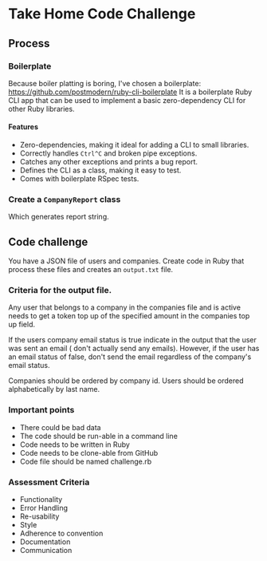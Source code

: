 # Take Home Code Challenge

## Process

### Boilerplate

Because boiler platting is boring, I've chosen a boilerplate: https://github.com/postmodern/ruby-cli-boilerplate
It is a boilerplate Ruby CLI app that can be used to implement a basic zero-dependency CLI for other Ruby libraries.

#### Features

* Zero-dependencies, making it ideal for adding a CLI to small libraries.
* Correctly handles `Ctrl^C` and broken pipe exceptions.
* Catches any other exceptions and prints a bug report.
* Defines the CLI as a class, making it easy to test.
* Comes with boilerplate RSpec tests.

### Create a `CompanyReport` class

Which generates report string.

## Code challenge

You have a JSON file of users and companies. Create code in Ruby that process these files and creates an `output.txt` file.

### Criteria for the output file.

Any user that belongs to a company in the companies file and is active needs to get a token top up of the specified amount in the companies top up field.

If the users company email status is true indicate in the output that the user was sent an email ( don't actually send any emails). However, if the user has an email status of false, don't send the email regardless of the company's email status.

Companies should be ordered by company id. Users should be ordered alphabetically by last name.

### Important points

- There could be bad data
- The code should be run-able in a command line
- Code needs to be written in Ruby
- Code needs to be clone-able from GitHub
- Code file should be named challenge.rb


### Assessment Criteria

- Functionality
- Error Handling
- Re-usability
- Style
- Adherence to convention
- Documentation
- Communication
